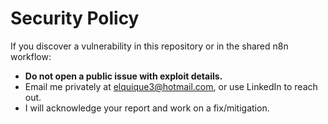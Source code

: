 # Security Policy

If you discover a vulnerability in this repository or in the shared n8n workflow:

- **Do not open a public issue with exploit details.**
- Email me privately at elquique3@hotmail.com, or use LinkedIn to reach out.
- I will acknowledge your report and work on a fix/mitigation.

